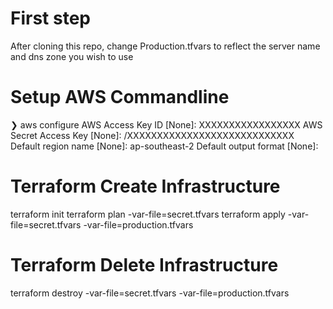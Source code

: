 # First step
After cloning this repo, change Production.tfvars to reflect the server name and dns zone you wish to use

# Setup AWS Commandline
❯ aws configure
AWS Access Key ID [None]: XXXXXXXXXXXXXXXXX
AWS Secret Access Key [None]: /XXXXXXXXXXXXXXXXXXXXXXXXXXXX
Default region name [None]: ap-southeast-2
Default output format [None]:

# Terraform Create Infrastructure
terraform init
terraform plan -var-file=secret.tfvars
terraform apply -var-file=secret.tfvars -var-file=production.tfvars

# Terraform Delete Infrastructure
terraform destroy -var-file=secret.tfvars -var-file=production.tfvars

